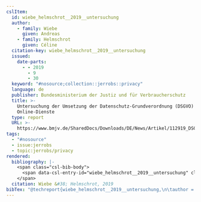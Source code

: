 ```yaml
---
cslItem:
  id: wiebe_helmschrot__2019__untersuchung
  author:
    - family: Wiebe
      given: Andreas
    - family: Helmschrot
      given: Céline
  citation-key: wiebe_helmschrot__2019__untersuchung
  issued:
    date-parts:
      - - 2019
        - 9
        - 30
  keyword: "#nosource;collection::jerrobs::privacy"
  language: de
  publisher: Bundesministerium der Justiz und für Verbraucherschutz
  title: >-
    Untersuchung der Umsetzung der Datenschutz-Grundverordnung (DSGVO) durch
    Online-Dienste
  type: report
  URL: >-
    https://www.bmjv.de/SharedDocs/Downloads/DE/News/Artikel/112919_DSGVO_Studie.pdf;jsessionid=D64C53EEF6370ECC2F1C4D706AC538EC.1_cid289?__blob=publicationFile&v=2
tags:
  - "#nosource"
  - issue:jerrobs
  - topic:jerrobs/privacy
rendered:
  bibliography: |-
    <span class="csl-bib-body">
      <span data-csl-entry-id="wiebe_helmschrot__2019__untersuchung" class="csl-entry">Wiebe, A., &#38; Helmschrot, C. 2019. <i>Untersuchung der Umsetzung der Datenschutz-Grundverordnung (DSGVO) durch Online-Dienste</i>. Bundesministerium der Justiz und für Verbraucherschutz. <a href='https://www.bmjv.de/SharedDocs/Downloads/DE/News/Artikel/112919_DSGVO_Studie.pdf'>https://www.bmjv.de/SharedDocs/Downloads/DE/News/Artikel/112919_DSGVO_Studie.pdf</a>;jsessionid=D64C53EEF6370ECC2F1C4D706AC538EC.1_cid289?__blob=publicationFile&#38;v=2</span>
    </span>
  citation: Wiebe &#38; Helmschrot, 2019
bibTex: "@techreport{wiebe_helmschrot__2019__untersuchung,\n\tauthor = {Wiebe, Andreas and Helmschrot, C{\\' e}line},\n\tyear = {2019},\n\tmonth = {sep 30},\n\tinstitution = {Bundesministerium der Justiz und f{\\\" u}r Verbraucherschutz},\n\ttitle = {Untersuchung der {Umsetzung} der {Datenschutz}-{Grundverordnung} ({DSGVO}) durch {Online}-{Dienste}},\n}\n\n"
---
```

